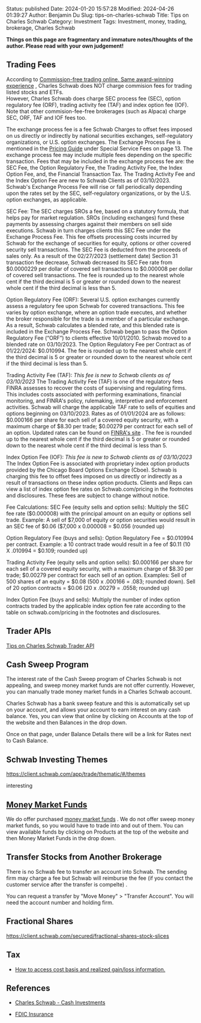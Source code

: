 Status: published
Date: 2024-01-20 15:57:28
Modified: 2024-04-26 01:39:27
Author: Benjamin Du
Slug: tips-on-charles-schwab
Title: Tips on Charles Schwab
Category: Investment
Tags: Investment, money, trading, brokerage, Charles Schwab

**Things on this page are fragmentary and immature notes/thoughts of the author. Please read with your own judgement!**

## Trading Fees

According to
[Commission-free trading online. Same award-winning experience](https://www.schwab.com/pricing#bcn-table--table-content-74536)
,
Charles Schwab does NOT charge commision fees for trading listed stocks and ETFs.  
However,
Charles Schwab does charge SEC process fee (SEC), 
option regulatory fee (ORF), 
trading activity fee (TAF) and index option fee (IOF).
Note that other commision-fee-free brokerages (such as Alpaca)
charge SEC, ORF, TAF and IOF fees too.

The exchange process fee is a fee Schwab Charges to offset fees imposed on us directly or indirectly by national securities exchanges, 
self-regulatory organizations, or U.S. option exchanges. 
The Exchange Process Fee is mentioned in the 
[Pricing Guide](https://www.schwab.com/resource/charles-schwab-pricing-guide-for-individual-investors)
under Special Service Fees on page 13.
The exchange process fee may include multiple fees depending on the specific transaction. 
Fees that may be included in the exchange process fee are: the SEC Fee, the Option Regulatory Fee, 
the Trading Activity Fee, the Index Option Fee, and, the Financial Transaction Tax. 
The Trading Activity Fee and the Index Option Fee are new to Schwab Clients as of 03/10/2023. 
Schwab's Exchange Process Fee will rise or fall periodically depending upon the rates set by the SEC, 
self-regulatory organizations, or by the U.S. option exchanges, as applicable.

SEC Fee: The SEC charges SROs a fee, based on a statutory formula, that helps pay for market regulation. 
SROs (including exchanges) fund these payments by assessing charges against their members on sell side executions.
Schwab in turn charges clients this SEC Fee under the Exchange Process Fee.
This fee offsets processing costs incurred by Schwab for the exchange of securities for equity, options or other covered security sell transactions.
The SEC Fee is deducted from the proceeds of sales only.
As a result of the 02/27/2023 (settlement date) Section 31 transaction fee decrease, 
Schwab decreased its SEC Fee rate from \$0.0000229 per dollar of covered sell transactions 
to \$0.000008 per dollar of covered sell transactions. 
The fee is rounded up to the nearest whole cent if the third decimal is 5 or greater 
or rounded down to the nearest whole cent if the third decimal is less than 5.

Option Regulatory Fee (ORF): Several U.S. option exchanges currently assess a regulatory fee upon Schwab for covered transactions. 
This fee varies by option exchange, 
where an option trade executes, and whether the broker responsible for the trade is a member of a particular exchange. 
As a result, Schwab calculates a blended rate, and this blended rate is included in the Exchange Process Fee. 
Schwab began to pass the Option Regulatory Fee (“ORF”) to clients effective 10/01/2010. 
Schwab moved to a blended rate on 03/10/2023. 
The Option Regulatory Fee per Contract as of 01/22/2024: \$0.010994. 
The fee is rounded up to the nearest whole cent if the third decimal is 5 or greater 
or rounded down to the nearest whole cent if the third decimal is less than 5.

Trading Activity Fee (TAF): *This fee is new to Schwab clients as of 03/10/2023* 
The Trading Activity Fee (TAF) is one of the regulatory fees FINRA assesses to recover the costs of supervising and regulating firms. 
This includes costs associated with performing examinations, 
financial monitoring, and FINRA's policy, rulemaking, interpretive and enforcement activities. 
Schwab will charge the applicable TAF rate to sells of equities and options beginning on 03/10/2023. 
Rates as of 01/01/2024 are as follows: \$0.000166 per share for each sell of a covered equity security, 
with a maximum charge of \$8.30 per trade; \$0.00279 per contract for each sell of an option. 
Updated rates can be found on 
[FINRA's site](https://www.finra.org/rules-guidance/rulebooks/corporate-organization/section-1-member-regulatory-fees)
.
The fee is rounded up to the nearest whole cent if the third decimal is 5 or greater 
or rounded down to the nearest whole cent if the third decimal is less than 5.

Index Option Fee (IOF): *This fee is new to Schwab clients as of 03/10/2023* 
The Index Option Fee is associated with proprietary index option products provided by the Chicago Board Options Exchange (Cboe). 
Schwab is charging this fee to offset fees imposed on us directly or indirectly as a result of transactions on these index option products. 
Clients and Reps can view a list of index option fee rates on Schwab.com/pricing in the footnotes and disclosures. 
These fees are subject to change without notice.

Fee Calculations:
SEC Fee (equity sells and option sells):
Multiply the SEC fee rate (\$0.000008) with the principal amount on an equity or options sell trade. 
Example: A sell of \$7,000 of equity or option securities would result in an SEC fee of \$0.06 (\$7,000 x 0.000008 = \$0.056 (rounded up)

Option Regulatory Fee (buys and sells):
Option Regulatory Fee = \$0.010994 per contract.
Example: a 10 contract trade would result in a fee of \$0.11 (10 X .010994 = \$0.109; rounded up)

Trading Activity Fee (equity sells and option sells): 
\$0.000166 per share for each sell of a covered equity security, with a maximum charge of \$8.30 per trade; \$0.00279 per contract for each sell of an option. 
Examples: 
Sell of 500 shares of an equity = \$0.08 (500 x .000166 = .083; rounded down).
Sell of 20 option contracts = \$0.06 (20 x .00279 = .0558; rounded up)
 
Index Option Fee (buys and sells):
Multiply the number of index option contracts traded by the applicable index option fee rate according to the table on schwab.com/pricing in the footnotes and disclosures.


## Trader APIs

[Tips on Charles Schwab Trader API]( https://www.legendu.net/misc/blog/tips-on-charles-schwab-trader-api )

## Cash Sweep Program

The interest rate of the Cash Sweep program of Charles Schwab is not appealing,
and sweep money market funds are not offer currently.
However,
you can manually trade money market funds in a Charles Schwab account.


Charles Schwab has a bank sweep feature and this is automatically set up on your account, and allows your account to earn interest on any cash balance.
Yes, you can view that online by clicking on Accounts at the top of the website and then Balances in the drop down.
  
Once on that page, under Balance Details there will be a link for Rates next to Cash Balance.


## Schwab Investing Themes

https://client.schwab.com/app/trade/thematic/#/themes

interesting

## [Money Market Funds](https://client.schwab.com/secured/money-market-funds)

We do offer purchased 
[money market funds](https://client.schwab.com/secured/money-market-funds)
.
We do not offer sweep money market funds, 
so you would have to trade into and out of them.
You can view available funds by clicking on Products at the top of the website and then Money Market Funds in the drop down.

## Transfer Stocks from Another Brokerage

There is no Schwab fee to transfer an account into Schwab. 
The sending firm may charge a fee but Schwab will reimburse the fee
(if you contact the customer service after the transfer is compelte)
.
   
You can request a transfer by
"Move Money" > "Transfer Account".
You will need the account number and holding firm. 

## Fractional Shares

https://client.schwab.com/secured/fractional-shares-stock-slices

## Tax

- [How to access cost basis and realized gain/loss information.](https://welcome.schwab.com/trading/cost-basis-rgl)

## References

- [Charles Schwab - Cash Investments](https://client.schwab.com/secured/cash-investments)

- [FDIC Insurance](https://www.schwab.com/legal/fdic-insurance)
